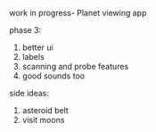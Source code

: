 work in progress- Planet viewing app 

phase 3: 
1. better ui
2. labels 
3. scanning and probe features 
4. good sounds too




side ideas: 
1. asteroid belt 
2. visit moons